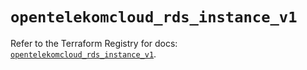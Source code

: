 # `opentelekomcloud_rds_instance_v1`

Refer to the Terraform Registry for docs: [`opentelekomcloud_rds_instance_v1`](https://registry.terraform.io/providers/opentelekomcloud/opentelekomcloud/1.36.38/docs/resources/rds_instance_v1).
